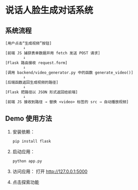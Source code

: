 # 说话人脸生成对话系统

## 系统流程

```
[用户点击“生成视频”按钮]
        ↓
[前端 JS 捕获表单数据并用 fetch 发送 POST 请求]
        ↓
[Flask 路由接收 request.form]
        ↓
[调用 backend/video_generator.py 中的函数 generate_video()]
        ↓
[后端函数返回生成视频的路径]
        ↓
[Flask 把路径以 JSON 形式返回给前端]
        ↓
[前端 JS 接收到路径 → 替换 <video> 标签的 src → 自动播放视频]
```

## Demo 使用方法

1. 安装依赖：
   ```bash
   pip install flask
   ```

2. 启动应用：
   ```bash
   python app.py
   ```

3. 访问应用：
   打开 http://127.0.0.1:5000

4. 点击探索功能
